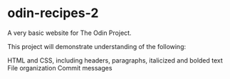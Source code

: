 # odin-recipes-2
A very basic website for The Odin Project.

This project will demonstrate understanding of the following:

HTML and CSS, including headers, paragraphs, italicized and bolded text
File organization
Commit messages